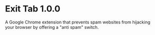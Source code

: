 # Exit Tab 1.0.0
A Google Chrome extension that prevents spam websites from hijacking your browser by offering a "anti spam" switch.
